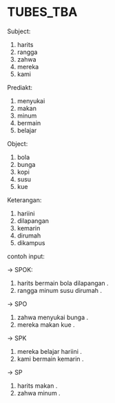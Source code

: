 # TUBES_TBA
Subject:
1. harits
2. rangga
3. zahwa
4. mereka
5. kami

Prediakt:
1. menyukai
2. makan
3. minum
4. bermain
5. belajar

Object:
1. bola
2. bunga
3. kopi
4. susu
5. kue

Keterangan:
1. hariini
2. dilapangan
3. kemarin
4. dirumah
5. dikampus

contoh input:

-> SPOK:
1. harits bermain bola dilapangan .
2. rangga minum susu dirumah .

-> SPO
1. zahwa menyukai bunga .
2. mereka makan kue .

-> SPK
1. mereka belajar hariini .
2. kami bermain kemarin .

-> SP
1. harits makan .
2. zahwa minum .
